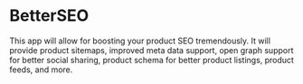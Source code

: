 # BetterSEO
This app will allow for boosting your product SEO tremendously. It will provide product sitemaps, improved meta data support, open graph support for better social sharing, product schema for better product listings, product feeds, and more.
